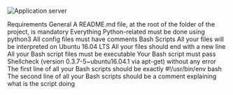 ![Application server](https://s3.amazonaws.com/alx-intranet.hbtn.io/uploads/medias/2018/9/c7d1ed0a2e10d1b4e9b3.jpg?X-Amz-Algorithm=AWS4-HMAC-SHA256&X-Amz-Credential=AKIARDDGGGOUSBVO6H7D%2F20230525%2Fus-east-1%2Fs3%2Faws4_request&X-Amz-Date=20230525T005240Z&X-Amz-Expires=86400&X-Amz-SignedHeaders=host&X-Amz-Signature=ae05e30ddc536023febafe359787ad80d7203729e1be6cccadce6bd442646c2b)

Requirements
General
A README.md file, at the root of the folder of the project, is mandatory
Everything Python-related must be done using python3
All config files must have comments
Bash Scripts
All your files will be interpreted on Ubuntu 16.04 LTS
All your files should end with a new line
All your Bash script files must be executable
Your Bash script must pass Shellcheck (version 0.3.7-5~ubuntu16.04.1 via apt-get) without any error
The first line of all your Bash scripts should be exactly #!/usr/bin/env bash
The second line of all your Bash scripts should be a comment explaining what is the script doing
